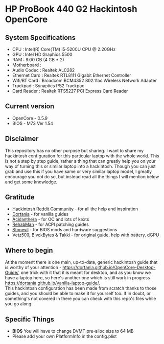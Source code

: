 # HP ProBook 440 G2 Hackintosh OpenCore
## System Specifications
  *  CPU : Intel(R) Core(TM) i5-5200U CPU @ 2.20GHz
  *  GPU : Intel HD Graphics 5500
  *  RAM : 8.00 GB (4 GB * 2)
  *  Motherboard : 
  *  Audio Codec : Realtek ALC282
  *  Ethernet Card : Realtek RTL8111 Gigabit Ethernet Controller 
  *  Wifi/BT Card : Broadcom BCM4352 802.11ac Wireless Network Adapter 
  *  Trackpad : Synaptics PS2 Trackpad
  *  Card Reader : Realtek RTS5227 PCI Express Card Reader

## Current version
* OpenCore - 0.5.9
* BIOS - M73 Ver 1.54

## Disclaimer
This repository has no other purpose but sharing.
I want to share my hackintosh configuration for this particular laptop with the whole world.
This is not a step by step guide, rather a thing that can greatly help you on your way of turning this or similar laptop into a hackintosh.
Though you can just grab and use this if you have same or very similar laptop model, I greatly encourage you not do so, but instead read all the things I will mention below and get some knowledge.

## Gratitude
* [Hackintosh Reddit Community](https://www.reddit.com/r/hackintosh/) - for all the help and inspiration
* [Dortania](https://github.com/dortania) - for vanilla guides
* [Acidanthera](https://github.com/acidanthera) - for OC and lots of kexts
* [RehabMan](https://github.com/RehabMan) - for ACPI patching guides
* [Stonevil](https://github.com/stonevil) - for BIOS mods and hardware suggestions
* Vetz500, BlvckBytes & Takki - for original guide, help with battery, dGPU


## Where to begin
At the moment there is one main, up-to-date, generic hackintosh guide that is worthy of your attention - https://dortania.github.io/OpenCore-Desktop-Guide/, one trick with it that it is meant for desktop, and as you know we have a laptop here, so here's another one which is still work in progress https://dortania.github.io/vanilla-laptop-guide/.  
This hackintosh configuration has been made from scratch thanks to those guides, and you should be able to make it for yourself too. If in doubt, or something's not covered in there you can check with this repo's files while you go along.

## Specific Things
* **BIOS** You will have to change DVMT pre-alloc size to 64 MB
* Please add your own PlatformInfo in the config.plist 
